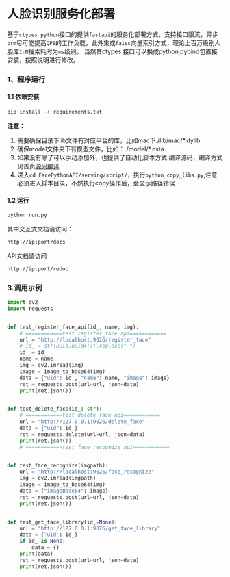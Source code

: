 # 人脸识别服务化部署

基于`ctypes python`接口的提供`fastapi`的服务化部署方式，支持接口限流，异步`orm`尽可能提高`QPS`的工作负载，此外集成`faiss`向量索引方式，理论上百万级别人脸库`1:N`搜索耗时为`ms`级别。
当然其ctypes 接口可以换成python pybind包直接安装，按照说明进行修改。

### 1、程序运行

#### 1.1 依赖安装

```bash
pip install -r requirements.txt
```

**注意：**

1. 需要确保目录下lib文件有对应平台的库，比如mac下./lib/mac/*.dylib
2. 确保model文件夹下有模型文件，比如：./model/*.csta
3. 如果没有除了可以手动添加外，也提供了自动化脚本方式 编译源码，编译方式见首页[源码编译](../README_CN.md)
4. 进入`cd FacePythonAPI/serving/script/`，执行`python copy_libs.py`,注意必须进入脚本目录，不然执行copy操作后，会显示路径错误

#### 1.2 运行

```bash
python run.py
```

其中交互式文档请访问：

```bash
http://ip:port/docs
```

API文档请访问

```bash
http://ip:port/redoc
```

### 3.调用示例

```python
import cv2
import requests


def test_register_face_api(id_, name, img):
    # ============test register_face api============
    url = "http://localhost:9026/register_face"
    # id_ = str(uuid.uuid4()).replace("-")
    id_ = id_
    name = name
    img = cv2.imread(img)
    image = image_to_base64(img)
    data = {"uid": id_, "name": name, "image": image}
    ret = requests.post(url=url, json=data)
    print(ret.json())


def test_delete_face(id_: str):
    # ============test delete_face api============
    url = "http://127.0.0.1:9026/delete_face"
    data = {"uid": id_}
    ret = requests.delete(url=url, json=data)
    print(ret.json())
    # ============test face_recognize api============


def test_face_recognize(imgpath):
    url = "http://localhost:9026/face_recognize"
    img = cv2.imread(imgpath)
    image = image_to_base64(img)
    data = {"imageBase64": image}
    ret = requests.post(url=url, json=data)
    print(ret.json())


def test_get_face_library(id_=None):
    url = "http://127.0.0.1:9026/get_face_library"
    data = {'uid': id_}
    if id_ is None:
        data = {}
    print(data)
    ret = requests.post(url=url, json=data)
    print(ret.json())
```





